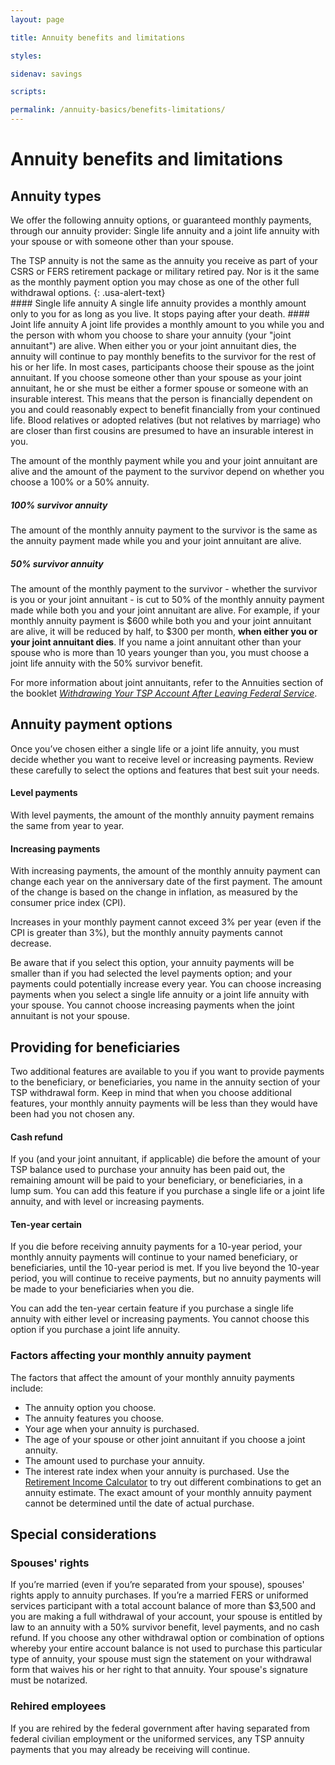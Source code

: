 ```yaml
---
layout: page

title: Annuity benefits and limitations

styles:

sidenav: savings

scripts:

permalink: /annuity-basics/benefits-limitations/
---
```


# Annuity benefits and limitations
## Annuity types
We offer the following annuity options, or guaranteed monthly payments, through our annuity provider:
Single life annuity and a joint life annuity with your spouse or with someone other than your spouse. 
<div class="usa-alert usa-alert-info">
<div class="usa-alert-body" markdown="1">
The TSP annuity is not the same as the annuity you receive as part of your CSRS or FERS retirement package or military retired pay. Nor is it the same as the monthly payment option you may chose as one of the other full withdrawal options.
{: .usa-alert-text}
</div>
</div>
#### Single life annuity
A single life annuity provides a monthly amount only to you for as long as you live. It stops paying after your death.
#### Joint life annuity
A joint life provides a monthly amount to you while you and the person with whom you choose to share your annuity (your "joint annuitant") are alive. When either you or your joint annuitant dies, the annuity will continue to pay monthly benefits to the survivor for the rest of his or her life.
In most cases, participants choose their spouse as the joint annuitant. If you choose someone other than your spouse as your joint annuitant, he or she must be either a former spouse or someone with an insurable interest. This means that the person is financially dependent on you and could reasonably expect to benefit financially from your continued life. Blood relatives or adopted relatives (but not relatives by marriage) who are closer than first cousins are presumed to have an insurable interest in you.

The amount of the monthly payment while you and your joint annuitant are alive and the amount of the payment to the survivor depend on whether you choose a 100% or a 50% annuity.
 
##### 100% survivor annuity 
The amount of the monthly annuity payment to the survivor is the same as the annuity payment made while you and your joint annuitant are alive.
##### 50% survivor annuity 
The amount of the monthly payment to the survivor - whether the survivor is you or your joint annuitant - is cut to 50% of the monthly annuity payment made while both you and your joint annuitant are alive. For example, if your monthly annuity payment is $600 while both you and your joint annuitant are alive, it will be reduced by half, to $300 per month, **when either you or your joint annuitant dies**.
If you name a joint annuitant other than your spouse who is more than 10 years younger than you, you must choose a joint life annuity with the 50% survivor benefit.

For more information about joint annuitants, refer to the Annuities section of the booklet [_Withdrawing Your TSP Account After Leaving Federal Service_](#). 
## Annuity payment options
Once you’ve chosen either a single life or a joint life annuity, you must decide whether you want to receive level or increasing payments. Review these carefully to select the options and features that best suit your needs.
#### Level payments
With level payments, the amount of the monthly annuity payment remains the same from year to year.
#### Increasing payments
With increasing payments, the amount of the monthly annuity payment can change each year on the anniversary date of the first payment. The amount of the change is based on the change in inflation, as measured by the consumer price index (CPI).
 
Increases in your monthly payment cannot exceed 3% per year (even if the CPI is greater than 3%), but the monthly annuity payments cannot decrease.
 
Be aware that if you select this option, your annuity payments will be smaller than if you had selected the level payments option; and your payments could potentially increase every year.
You can choose increasing payments when you select a single life annuity or a joint life annuity with your spouse. You cannot choose increasing payments when the joint annuitant is not your spouse.

## Providing for beneficiaries
Two additional features are available to you if you want to provide payments to the beneficiary, or beneficiaries, you name in the annuity section of your TSP withdrawal form. Keep in mind that when you choose additional features, your monthly annuity payments will be less than they would have been had you not chosen any.
#### Cash refund
If you (and your joint annuitant, if applicable) die before the amount of your TSP balance used to purchase your annuity has been paid out, the remaining amount will be paid to your beneficiary, or beneficiaries, in a lump sum.
You can add this feature if you purchase a single life or a joint life annuity, and with level or increasing payments.
#### Ten-year certain
If you die before receiving annuity payments for a 10-year period, your monthly annuity payments will continue to your named beneficiary, or beneficiaries, until the 10-year period is met. If you live beyond the 10-year period, you will continue to receive payments, but no annuity payments will be made to your beneficiaries when you die.
 
You can add the ten-year certain feature if you purchase a single life annuity with either level or increasing payments. You cannot choose this option if you purchase a joint life annuity.
 
### Factors affecting your monthly annuity payment

The factors that affect the amount of your monthly annuity payments include:
+ The annuity option you choose.
+ The annuity features you choose.
+ Your age when your annuity is purchased.
+ The age of your spouse or other joint annuitant if you choose a joint annuity.
+ The amount used to purchase your annuity.
+ The interest rate index when your annuity is purchased.
Use the [Retirement Income Calculator](#) to try out different combinations to get an annuity estimate.
The exact amount of your monthly annuity payment cannot be determined until the date of actual purchase.

## Special considerations

### Spouses' rights
If you’re married (even if you’re separated from your spouse), spouses' rights apply to annuity purchases.
If you’re a married FERS or uniformed services participant with a total account balance of more than $3,500 and you are making a full withdrawal of your account, your spouse is entitled by law to an annuity with a 50% survivor benefit, level payments, and no cash refund. If you choose any other withdrawal option or combination of options whereby your entire account balance is not used to purchase this particular type of annuity, your spouse must sign the statement on your withdrawal form that waives his or her right to that annuity. Your spouse's signature must be notarized.
### Rehired employees
If you are rehired by the federal government after having separated from federal civilian employment or the uniformed services, any TSP annuity payments that you may already be receiving will continue.

